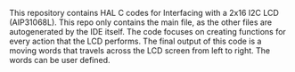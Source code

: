 This repository contains HAL C codes for Interfacing with a 2x16 I2C LCD (AIP31068L). 
This repo only contains the main file, as the other files are autogenerated by the IDE itself.
The code focuses on creating functions for every action that the LCD performs. 
The final output of this code is a moving words that travels across the LCD screen from left to right. 
The words can be user defined.
